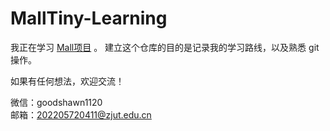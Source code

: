 # MallTiny-Learning

我正在学习 [Mall项目](https://github.com/macrozheng/mall) 。
建立这个仓库的目的是记录我的学习路线，以及熟悉 git 操作。

如果有任何想法，欢迎交流！

微信：goodshawn1120    
邮箱：202205720411@zjut.edu.cn

